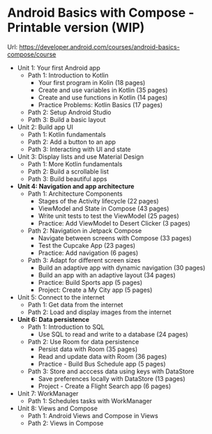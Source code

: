# Android Basics with Compose - Printable version (WIP) #

Url: https://developer.android.com/courses/android-basics-compose/course

- Unit 1: Your first Android app
  - Path 1: Introduction to Kotlin
    - Your first program in Kolin (18 pages)
    - Create and use variables in Kotlin (35 pages)
    - Create and use functions in Kotlin (14 pages)
    - Practice Problems: Kotlin Basics (17 pages)
  - Path 2: Setup Android Studio
  - Path 3: Build a basic layout
- Unit 2: Build app UI
  - Path 1: Kotlin fundamentals
  - Path 2: Add a button to an app
  - Path 3: Interacting with UI and state
- Unit 3: Display lists and use Material Design
  - Path 1: More Kotlin fundamentals
  - Path 2: Build a scrollable list
  - Path 3: Build beautiful apps
- **Unit 4: Navigation and app architecture**
  - Path 1: Architecture Components
    - Stages of the Activity lifecycle (22 pages)
    - ViewModel and State in Compose (43 pages)
    - Write unit tests to test the ViewModel (25 pages)
    - Practice: Add ViewModel to Desert Clicker (3 pages)
  - Path 2: Navigation in Jetpack Compose
    - Navigate between screens with Compose (33 pages)
    - Test the Cupcake App (23 pages)
    - Practice: Add navigation (6 pages)
  - Path 3: Adapt for different screen sizes
    - Build an adaptive app with dynamic navigation (30 pages)
    - Build an app with an adaptive layout (34 pages)
    - Practice: Build Sports app (5 pages)
    - Project: Create a My City app (5 pages)
- Unit 5: Connect to the internet
  - Path 1: Get data from the internet
  - Path 2: Load and display images from the internet
- **Unit 6: Data persistence**
  - Path 1: Introduction to SQL
    - Use SQL to read and write to a database (24 pages)
  - Path 2: Use Room for data persistence
    - Persist data with Room (35 pages)
    - Read and update data with Room (36 pages)
    - Practice - Build Bus Schedule app (5 pages)
  - Path 3: Store and acccess data using keys with DataStore
    - Save preferences locally with DataStore (13 pages)
    - Project - Create a Flight Search app (6 pages)
- Unit 7: WorkManager
  - Path 1: Schedules tasks with WorkManager
- Unit 8: Views and Compose
  - Path 1: Android Views and Compose in Views
  - Path 2: Views in Compose
